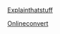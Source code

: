 [Explainthatstuff](https://www.explainthatstuff.com/how-mp3players-work.html)

[Onlineconvert](https://audio.online-convert.com/convert-to-wav)
